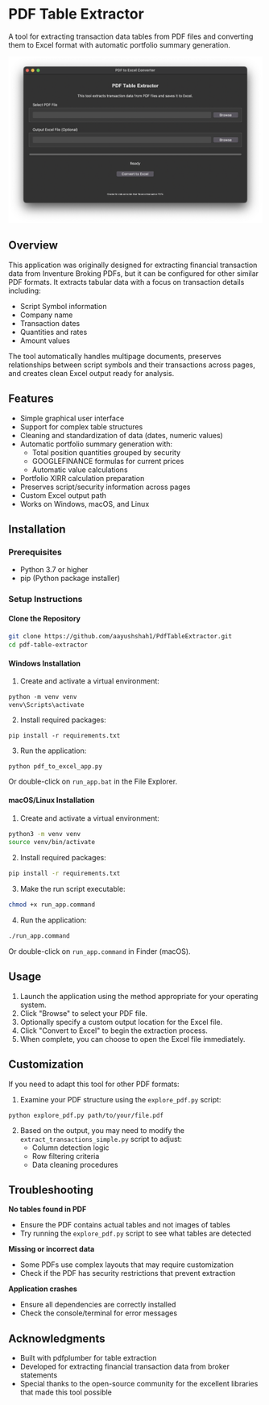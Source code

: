 # PDF Table Extractor

A tool for extracting transaction data tables from PDF files and converting them to Excel format with automatic portfolio summary generation.

![PDF Table Extractor Screenshot](images/screenshot.png)

## Overview

This application was originally designed for extracting financial transaction data from Inventure Broking PDFs, but it can be configured for other similar PDF formats. It extracts tabular data with a focus on transaction details including:

- Script Symbol information
- Company name
- Transaction dates
- Quantities and rates
- Amount values

The tool automatically handles multipage documents, preserves relationships between script symbols and their transactions across pages, and creates clean Excel output ready for analysis.

## Features

- Simple graphical user interface
- Support for complex table structures
- Cleaning and standardization of data (dates, numeric values)
- Automatic portfolio summary generation with:
  - Total position quantities grouped by security
  - GOOGLEFINANCE formulas for current prices
  - Automatic value calculations
- Portfolio XIRR calculation preparation
- Preserves script/security information across pages
- Custom Excel output path
- Works on Windows, macOS, and Linux

## Installation

### Prerequisites

- Python 3.7 or higher
- pip (Python package installer)

### Setup Instructions

#### Clone the Repository

```bash
git clone https://github.com/aayushshah1/PdfTableExtractor.git
cd pdf-table-extractor
```

#### Windows Installation

1. Create and activate a virtual environment:
```
python -m venv venv
venv\Scripts\activate
```

2. Install required packages:
```
pip install -r requirements.txt
```

3. Run the application:
```
python pdf_to_excel_app.py
```
Or double-click on `run_app.bat` in the File Explorer.

#### macOS/Linux Installation

1. Create and activate a virtual environment:
```bash
python3 -m venv venv
source venv/bin/activate
```

2. Install required packages:
```bash
pip install -r requirements.txt
```

3. Make the run script executable:
```bash
chmod +x run_app.command
```

4. Run the application:
```bash
./run_app.command
```
Or double-click on `run_app.command` in Finder (macOS).

## Usage

1. Launch the application using the method appropriate for your operating system.
2. Click "Browse" to select your PDF file.
3. Optionally specify a custom output location for the Excel file.
4. Click "Convert to Excel" to begin the extraction process.
5. When complete, you can choose to open the Excel file immediately.

## Customization

If you need to adapt this tool for other PDF formats:

1. Examine your PDF structure using the `explore_pdf.py` script:
```
python explore_pdf.py path/to/your/file.pdf
```

2. Based on the output, you may need to modify the `extract_transactions_simple.py` script to adjust:
   - Column detection logic
   - Row filtering criteria
   - Data cleaning procedures

## Troubleshooting

**No tables found in PDF**
- Ensure the PDF contains actual tables and not images of tables
- Try running the `explore_pdf.py` script to see what tables are detected

**Missing or incorrect data**
- Some PDFs use complex layouts that may require customization
- Check if the PDF has security restrictions that prevent extraction

**Application crashes**
- Ensure all dependencies are correctly installed
- Check the console/terminal for error messages

## Acknowledgments

- Built with pdfplumber for table extraction
- Developed for extracting financial transaction data from broker statements
- Special thanks to the open-source community for the excellent libraries that made this tool possible
